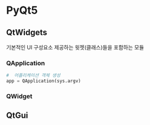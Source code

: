 # PyQt5
## QtWidgets
기본적인 UI 구성요소 제공하는 윗젯(클래스)들을 포함하는 모듈

### QApplication
```python
#  어플리케이션 객체 생성
app = QApplication(sys.argv)    
```

### QWidget

## QtGui
